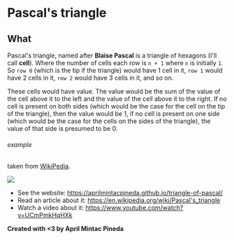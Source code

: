 # Pascal's triangle

## What

Pascal's triangle, named after **Blaise Pascal** is a triangle of hexagons (I'll call **cell**). Where the number of cells each row is `n + 1` where `n` is initially `1`. So `row 0` (which is the tip if the triangle) would have 1 cell in it, `row 1` would have 2 cells in it, `row 2` would have 3 cells in it, and so on.

These cells would have value. The value would be the sum of the value of the cell above it to the left and the value of the cell above it to the right. If no cell is present on both sides (which would be the case for the cell on the tip of the triangle), then the value would be 1, if no cell is present on one side (which would be the case for the cells on the sides of the triangle), the value of that side is presumed to be 0.

###### example

taken from [WikiPedia](https://en.wikipedia.org/wiki/Pascal's_triangle#/media/File:PascalTriangleAnimated2.gif).

<img src="https://upload.wikimedia.org/wikipedia/commons/0/0d/PascalTriangleAnimated2.gif">

- See the website: https://aprilmintacpineda.github.io/triangle-of-pascal/
- Read an article about it: https://en.wikipedia.org/wiki/Pascal's_triangle
- Watch a video about it: https://www.youtube.com/watch?v=UCmPmkHqHXk

**Created with <3 by April Mintac Pineda**